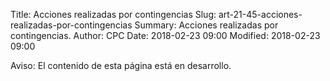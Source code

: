 Title: Acciones realizadas por contingencias
Slug: art-21-45-acciones-realizadas-por-contingencias
Summary: Acciones realizadas por contingencias.
Author: CPC
Date: 2018-02-23 09:00
Modified: 2018-02-23 09:00


<div class="alert alert-info" role="alert">Aviso: El contenido de esta página está en desarrollo.</div>

